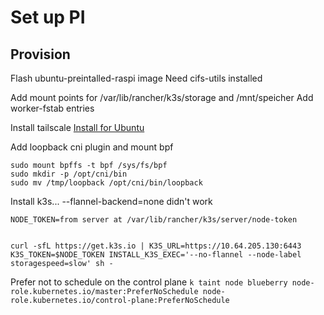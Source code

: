 # Set up PI

## Provision
Flash ubuntu-preintalled-raspi image
Need cifs-utils installed

Add mount points for /var/lib/rancher/k3s/storage and /mnt/speicher
Add worker-fstab entries

Install tailscale [Install for Ubuntu](https://tailscale.com/kb/1039/install-ubuntu-2004)

Add loopback cni plugin and mount bpf
```
sudo mount bpffs -t bpf /sys/fs/bpf
sudo mkdir -p /opt/cni/bin
sudo mv /tmp/loopback /opt/cni/bin/loopback

```
Install k3s... --flannel-backend=none didn't work
```
NODE_TOKEN=from server at /var/lib/rancher/k3s/server/node-token


curl -sfL https://get.k3s.io | K3S_URL=https://10.64.205.130:6443 K3S_TOKEN=$NODE_TOKEN INSTALL_K3S_EXEC='--no-flannel --node-label storagespeed=slow' sh -
```
Prefer not to schedule on the control plane
`k taint node blueberry node-role.kubernetes.io/master:PreferNoSchedule node-role.kubernetes.io/control-plane:PreferNoSchedule`